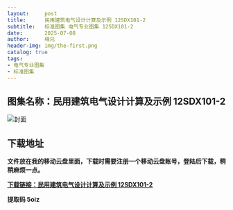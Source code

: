 ```yaml
---
layout:     post
title:      民用建筑电气设计计算及示例 12SDX101-2
subtitle:   标准图集 电气专业图集 12SDX101-2
date:       2025-07-08
author:     峰兄
header-img: img/the-first.png
catalog: true
tags:
- 电气专业图集
- 标准图集
---
```

## 图集名称：民用建筑电气设计计算及示例 12SDX101-2
![封面](https://pic1.imgdb.cn/item/686dbd2958cb8da5c897b3fb.jpg)


## 下载地址 ##
**文件放在我的移动云盘里面，下载时需要注册一个移动云盘账号，登陆后下载，稍稍麻烦一点。**  
  
[**下载链接：民用建筑电气设计计算及示例 12SDX101-2**](https://caiyun.139.com/w/i/2oxwBfSZSHTv2)


**提取码 5oiz**

